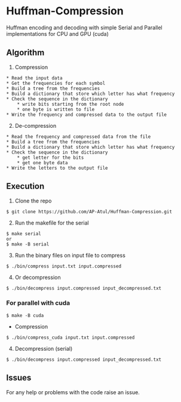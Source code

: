 # Huffman-Compression
Huffman encoding and decoding with simple Serial and Parallel implementations for CPU and GPU (cuda)


## Algorithm
1. Compression
```
* Read the input data
* Get the frequencies for each symbol
* Build a tree from the frequencies
* Build a dictionary that store which letter has what frequency
* Check the sequence in the dictionary
    * write bits starting from the root node
    * one byte is written to file
* Write the frequency and compressed data to the output file
```

2. De-compression
```
* Read the frequency and compressed data from the file
* Build a tree from the frequencies
* Build a dictionary that store which letter has what frequency
* Check the sequence in the dictionary
    * get letter for the bits
    * get one byte data
* Write the letters to the output file
```

## Execution
1. Clone the repo
```console
$ git clone https://github.com/AP-Atul/Huffman-Compression.git
```
2. Run the makefile for the serial
```console
$ make serial
or
$ make -B serial
```
3. Run the binary files on input file to compress
```console
$ ./bin/compress input.txt input.compressed
```
4. Or decompression
```console
$ ./bin/decompress input.compressed input_decompressed.txt
```

### For parallel with cuda
```console
$ make -B cuda
```
* Compression
```console
$ ./bin/compress_cuda input.txt input.compressed
```
4. Decompression (serial)
```console
$ ./bin/decompress input.compressed input_decompressed.txt
```

## Issues
For any help or problems with the code raise an issue.
    